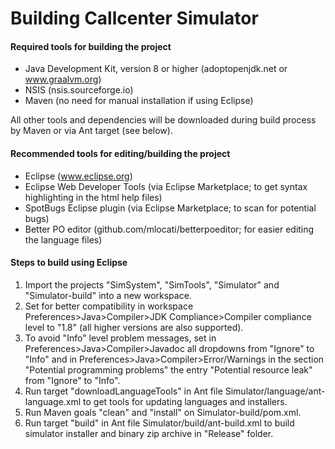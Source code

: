 # Building Callcenter Simulator

#### Required tools for building the project

* Java Development Kit, version 8 or higher (adoptopenjdk.net or www.graalvm.org)
* NSIS (nsis.sourceforge.io)
* Maven (no need for manual installation if using Eclipse)

All other tools and dependencies will be downloaded during build process by Maven or via Ant target (see below).

#### Recommended tools for editing/building the project

* Eclipse (www.eclipse.org)
* Eclipse Web Developer Tools (via Eclipse Marketplace; to get syntax highlighting in the html help files)
* SpotBugs Eclipse plugin (via Eclipse Marketplace; to scan for potential bugs)
* Better PO editor (github.com/mlocati/betterpoeditor; for easier editing the language files)

#### Steps to build using Eclipse

1. Import the projects "SimSystem", "SimTools", "Simulator" and "Simulator-build" into a new workspace.
2. Set for better compatibility in workspace Preferences>Java>Compiler>JDK Compliance>Compiler compliance level to "1.8" (all higher versions are also supported).
3. To avoid "Info" level problem messages, set in Preferences>Java>Compiler>Javadoc all dropdowns from "Ignore" to "Info" and in Preferences>Java>Compiler>Error/Warnings in the section "Potential programming problems" the entry "Potential resource leak" from "Ignore" to "Info".
4. Run target "downloadLanguageTools" in Ant file Simulator/language/ant-language.xml to get tools for updating languages and installers.
5. Run Maven goals "clean" and "install" on Simulator-build/pom.xml.
6. Run target "build" in Ant file Simulator/build/ant-build.xml to build simulator installer and binary zip archive in "Release" folder.